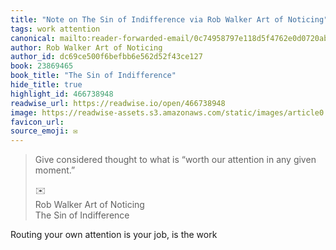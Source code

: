 ```yaml
---
title: "Note on The Sin of Indifference via Rob Walker Art of Noticing"
tags: work attention
canonical: mailto:reader-forwarded-email/0c74958797e118d5f4762e0d0720ab86
author: Rob Walker Art of Noticing
author_id: dc69ce500f6befbb6e562d52f43ce127
book: 23869465
book_title: "The Sin of Indifference"
hide_title: true
highlight_id: 466738948
readwise_url: https://readwise.io/open/466738948
image: https://readwise-assets.s3.amazonaws.com/static/images/article0.00998d930354.png
favicon_url: 
source_emoji: ✉️
---
```


> Give considered thought to what is “worth our attention in any given moment.”
> <div class="quoteback-footer"><div class="quoteback-avatar"><span class="mini-emoji"> ✉️</span></div><div class="quoteback-metadata"><div class="metadata-inner"><span style="display:none">FROM:</span><div aria-label="Rob Walker Art of Noticing" class="quoteback-author"> Rob Walker Art of Noticing</div><div aria-label="The Sin of Indifference" class="quoteback-title"> The Sin of Indifference</div></div></div></div>

Routing your own attention is your job, is the work